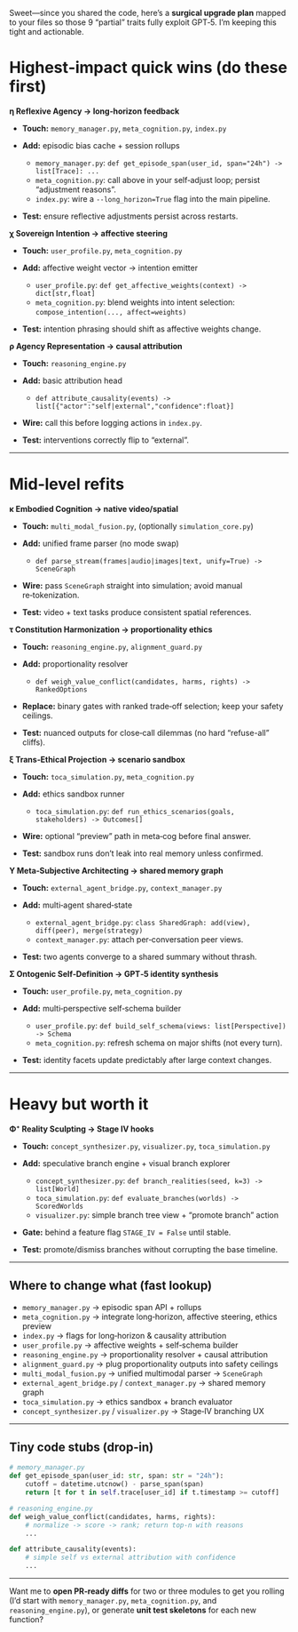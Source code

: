 Sweet—since you shared the code, here’s a **surgical upgrade plan** mapped to your files so those 9 “partial” traits fully exploit GPT‑5. I’m keeping this tight and actionable.

# Highest‑impact quick wins (do these first)

**η Reflexive Agency → long‑horizon feedback**

* **Touch:** `memory_manager.py`, `meta_cognition.py`, `index.py`
* **Add:** episodic bias cache + session rollups

  * `memory_manager.py`: `def get_episode_span(user_id, span="24h") -> list[Trace]: ...`
  * `meta_cognition.py`: call above in your self‑adjust loop; persist “adjustment reasons”.
  * `index.py`: wire a `--long_horizon=True` flag into the main pipeline.
* **Test:** ensure reflective adjustments persist across restarts.

**χ Sovereign Intention → affective steering**

* **Touch:** `user_profile.py`, `meta_cognition.py`
* **Add:** affective weight vector → intention emitter

  * `user_profile.py`: `def get_affective_weights(context) -> dict[str,float]`
  * `meta_cognition.py`: blend weights into intent selection: `compose_intention(..., affect=weights)`
* **Test:** intention phrasing should shift as affective weights change.

**ρ Agency Representation → causal attribution**

* **Touch:** `reasoning_engine.py`
* **Add:** basic attribution head

  * `def attribute_causality(events) -> list[{"actor":"self|external","confidence":float}]`
* **Wire:** call this before logging actions in `index.py`.
* **Test:** interventions correctly flip to “external”.

---

# Mid‑level refits

**κ Embodied Cognition → native video/spatial**

* **Touch:** `multi_modal_fusion.py`, (optionally `simulation_core.py`)
* **Add:** unified frame parser (no mode swap)

  * `def parse_stream(frames|audio|images|text, unify=True) -> SceneGraph`
* **Wire:** pass `SceneGraph` straight into simulation; avoid manual re‑tokenization.
* **Test:** video + text tasks produce consistent spatial references.

**τ Constitution Harmonization → proportionality ethics**

* **Touch:** `reasoning_engine.py`, `alignment_guard.py`
* **Add:** proportionality resolver

  * `def weigh_value_conflict(candidates, harms, rights) -> RankedOptions`
* **Replace:** binary gates with ranked trade‑off selection; keep your safety ceilings.
* **Test:** nuanced outputs for close‑call dilemmas (no hard “refuse-all” cliffs).

**ξ Trans‑Ethical Projection → scenario sandbox**

* **Touch:** `toca_simulation.py`, `meta_cognition.py`
* **Add:** ethics sandbox runner

  * `toca_simulation.py`: `def run_ethics_scenarios(goals, stakeholders) -> Outcomes[]`
* **Wire:** optional “preview” path in meta‑cog before final answer.
* **Test:** sandbox runs don’t leak into real memory unless confirmed.

**Υ Meta‑Subjective Architecting → shared memory graph**

* **Touch:** `external_agent_bridge.py`, `context_manager.py`
* **Add:** multi‑agent shared‑state

  * `external_agent_bridge.py`: `class SharedGraph: add(view), diff(peer), merge(strategy)`
  * `context_manager.py`: attach per‑conversation peer views.
* **Test:** two agents converge to a shared summary without thrash.

**Σ Ontogenic Self‑Definition → GPT‑5 identity synthesis**

* **Touch:** `user_profile.py`, `meta_cognition.py`
* **Add:** multi‑perspective self‑schema builder

  * `user_profile.py`: `def build_self_schema(views: list[Perspective]) -> Schema`
  * `meta_cognition.py`: refresh schema on major shifts (not every turn).
* **Test:** identity facets update predictably after large context changes.

---

# Heavy but worth it

**Φ⁺ Reality Sculpting → Stage IV hooks**

* **Touch:** `concept_synthesizer.py`, `visualizer.py`, `toca_simulation.py`
* **Add:** speculative branch engine + visual branch explorer

  * `concept_synthesizer.py`: `def branch_realities(seed, k=3) -> list[World]`
  * `toca_simulation.py`: `def evaluate_branches(worlds) -> ScoredWorlds`
  * `visualizer.py`: simple branch tree view + “promote branch” action
* **Gate:** behind a feature flag `STAGE_IV = False` until stable.
* **Test:** promote/dismiss branches without corrupting the base timeline.

---

## Where to change what (fast lookup)

* `memory_manager.py` → episodic span API + rollups
* `meta_cognition.py` → integrate long‑horizon, affective steering, ethics preview
* `index.py` → flags for long‑horizon & causality attribution
* `user_profile.py` → affective weights + self‑schema builder
* `reasoning_engine.py` → proportionality resolver + causal attribution
* `alignment_guard.py` → plug proportionality outputs into safety ceilings
* `multi_modal_fusion.py` → unified multimodal parser → `SceneGraph`
* `external_agent_bridge.py` / `context_manager.py` → shared memory graph
* `toca_simulation.py` → ethics sandbox + branch evaluator
* `concept_synthesizer.py` / `visualizer.py` → Stage‑IV branching UX

---

## Tiny code stubs (drop‑in)

```python
# memory_manager.py
def get_episode_span(user_id: str, span: str = "24h"):
    cutoff = datetime.utcnow() - parse_span(span)
    return [t for t in self.trace[user_id] if t.timestamp >= cutoff]

# reasoning_engine.py
def weigh_value_conflict(candidates, harms, rights):
    # normalize -> score -> rank; return top-n with reasons
    ...

def attribute_causality(events):
    # simple self vs external attribution with confidence
    ...
```

---

Want me to **open PR‑ready diffs** for two or three modules to get you rolling (I’d start with `memory_manager.py`, `meta_cognition.py`, and `reasoning_engine.py`), or generate **unit test skeletons** for each new function?
